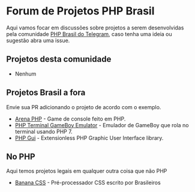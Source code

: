 # Forum de Projetos PHP Brasil

Aqui vamos focar em discussões sobre projetos a serem desenvolvidas pela comunidade [PHP Brasil do Telegram](https://telegram.me/phpbrasil), caso tenha uma ideia ou sugestão abra uma issue.

## Projetos desta comunidade 

 - Nenhum

## Projetos Brasil a fora

Envie sua PR adicionando o projeto de acordo com o exemplo.

 - [Arena PHP](https://github.com/erikfig/arena-php) - Game de console feito em PHP.
 - [PHP Terminal GameBoy Emulator](https://github.com/gabrielrcouto/php-terminal-gameboy-emulator) - Emulador de GameBoy que rola no terminal usando PHP 7.
 - [PHP Gui](https://github.com/gabrielrcouto/php-gui) - Extensionless PHP Graphic User Interface library.


## No PHP

Aqui temos projetos legais em qualquer outra coisa que não PHP

 - [Banana CSS](https://github.com/bananacss/bananacss) - Pré-processador CSS escrito por Brasileiros
